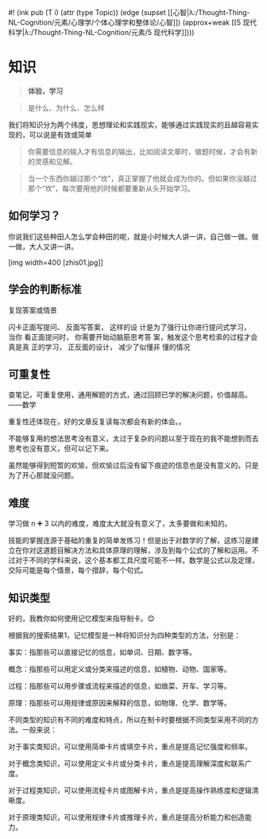 #! (ink pub (T i) (attr (type Topic)) (edge (supset [[心智|λ:/Thought-Thing-NL-Cognition/元素/心理学/个体心理学和整体论/心智]]) (approx+weak [[5 现代科学|λ:/Thought-Thing-NL-Cognition/元素/5 现代科学]])))

# 知识

> **体验，学习** 

> 是什么、为什么、怎么样

我们将知识分为两个纬度，思想理论和实践现实，能够通过实践现实的且越容易实现的，可以说是有效或简单

> 你需要信息的输入才有信息的输出，比如阅读文章时，做题时候，才会有新的灵感和见解。

> 当一个东西你越过那个“坎”，真正掌握了他就会成为你的。但如果你没越过那个“坎”，每次要用他的时候都要重新从头开始学习。


## 如何学习？

你说我们这些种田人怎么学会种田的呢，就是小时候大人讲一讲，自己做一做。做一做，大人又讲一讲。

[img width=400 [zhis01.jpg]]

## 学会的判断标准

复现答案或情景

闪卡正面写提问、 反面写答案， 这样的设 计是为了强行让你进行提问式学习， 当你 看正面提问时， 你需要开始动脑筋思考答 案，触发这个思考检索的过程才会真是真 正的学习， 正反面的设计， 减少了似懂非 懂的情况

## 可重复性


查笔记，可重复使用，通用解题的方式，通过回顾已学的解决问题，价值越高。——数学

重复性还体现在，好的文章反复读每次都会有新的体会。。

不能够复用的想法思考没有意义，太过于复杂的问题以至于现在的我不能想到而去思考也没有意义，但可以记下来。

虽然能够得到短暂的欢愉，但欢愉过后没有留下痕迹的信息也是没有意义的。只是为了开心那就没问题。



## 难度

学习做 n ➕ 3 以内的难度，难度太大就没有意义了，太多要做和未知的。

技能的掌握连源于基础的重复的简单发练习！但是出于对数学的了解，这练习是建立在你对这道题目解决方法和具体原理的理解，涉及到每个公式的了解和运用。不过对于不同的学科来说，这个基本都工具尺度可能不一样。数学是公式以及定理，交际可能是每个情景，每个措辞，每个句式。


## 知识类型

好的，我教你如何使用记忆模型来指导制卡。😊

根据我的搜索结果1，记忆模型是一种将知识分为四种类型的方法，分别是：

事实：指那些可以直接记忆的信息，如单词、日期、数字等。

概念：指那些可以用定义或分类来描述的信息，如植物、动物、国家等。

过程：指那些可以用步骤或流程来描述的信息，如做菜、开车、学习等。

原理：指那些可以用规律或原因来解释的信息，如物理、化学、数学等。

不同类型的知识有不同的难度和特点，所以在制卡时要根据不同类型采用不同的方法。一般来说：

对于事实类知识，可以使用简单卡片或填空卡片，重点是提高记忆强度和频率。

对于概念类知识，可以使用定义卡片或分类卡片，重点是提高理解深度和联系广度。

对于过程类知识，可以使用流程卡片或图解卡片，重点是提高操作熟练度和逻辑清晰度。

对于原理类知识，可以使用规律卡片或推理卡片，重点是提高分析能力和创造能力。